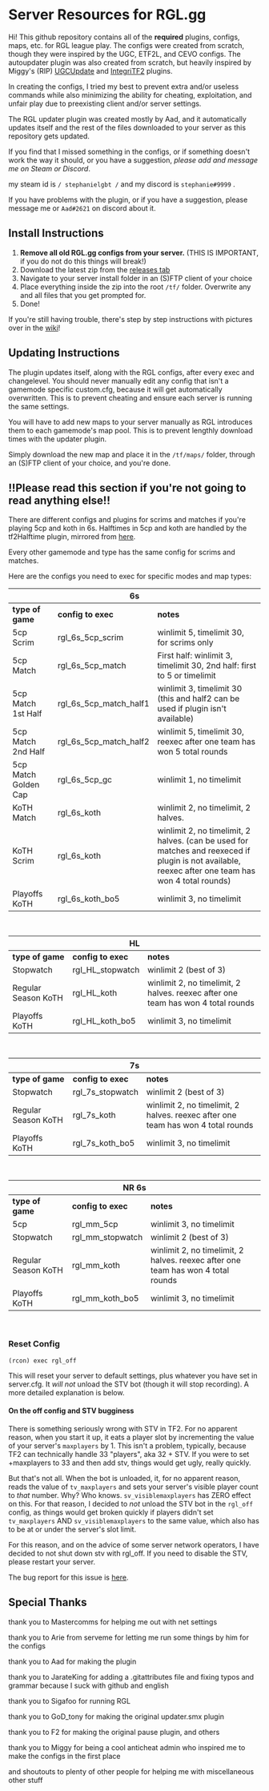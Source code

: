 
# Server Resources for RGL.gg

Hi! This github repository contains all of the **required** plugins, configs, maps, etc. for RGL league play. The configs were created from scratch, though they were inspired by the UGC, ETF2L, and CEVO configs. The autoupdater plugin was also created from scratch, but heavily inspired by Miggy's (RIP) [UGCUpdate](https://github.com/Miggthulu/UGCUpdate) and [IntegriTF2](https://github.com/Miggthulu/IntegriTF2) plugins.


In creating the configs, I tried my best to prevent extra and/or useless commands while also minimizing the ability for cheating, exploitation, and unfair play due to preexisting client and/or server settings.

The RGL updater plugin was created mostly by Aad, and it automatically updates itself and the rest of the files downloaded to your server as this repository gets updated.

If you find that I missed something in the configs, or if something doesn't work the way it should, or you have a suggestion, *please add and message me on Steam or Discord*.

my steam id is `/ stephanielgbt /` and my discord is `stephanie#9999` .

If you have problems with the plugin, or if you have a suggestion, please message me or `Aad#2621` on discord about it.

## Install Instructions

1. **Remove all old RGL.gg configs from your server.** (THIS IS IMPORTANT, if you do not do this things will break!)
2. Download the latest zip from the [releases tab](https://github.com/stephanieLGBT/rgl-server-resources/releases/latest)
3. Navigate to your server install folder in an (S)FTP client of your choice
4. Place everything inside the zip into the root `/tf/` folder. Overwrite any and all files that you get prompted for.
5. Done!

If you're still having trouble, there's step by step instructions with pictures over in the [wiki](https://github.com/stephanieLGBT/tf2-halftime/wiki)!

## Updating Instructions

The plugin updates itself, along with the RGL configs, after every exec and changelevel. You should never manually edit any config that isn't a gamemode specific custom.cfg, because it will get automatically overwritten. This is to prevent cheating and ensure each server is running the same settings.

You will have to add new maps to your server manually as RGL introduces them to each gamemode's map pool. This is to prevent lengthly download times with the updater plugin.

Simply download the new map and place it in the `/tf/maps/` folder, through an (S)FTP client of your choice, and you're done.


## !!Please read this section if you're not going to read anything else!!

There are different configs and plugins for scrims and matches if you're playing 5cp and koth in 6s. Halftimes in 5cp and koth are handled by the tf2Halftime plugin, mirrored from [here](https://github.com/stephanieLGBT/tf2-halftime).

Every other gamemode and type has the same config for scrims and matches.

Here are the configs you need to exec for specific modes and map types:


<table>
<thead>
<tr>
<th align="center" colspan="3">6s</th>
</tr>
</thead>
<tbody>
<tr>
<td align="left"><b>type of game</b></td>
<td align="left"><b>config to exec</b></td>
<td align="left"><b>notes</b></td>
</tr>
<tr>
<td align="left">5cp Scrim</td>
<td align="left">rgl_6s_5cp_scrim</td>
<td align="left">winlimit 5, timelimit 30, for scrims only</td>
</tr>
<tr>
<td align="left">5cp Match</td>
<td align="left">rgl_6s_5cp_match</td>
<td align="left">First half: winlimit 3, timelimit 30, 2nd half: first to 5 or timelimit</td>
</tr>
<tr>
<td align="left">5cp Match 1st Half</td>
<td align="left">rgl_6s_5cp_match_half1</td>
<td align="left">winlimit 3, timelimit 30 (this and half2 can be used if plugin isn't available)</td>
</tr>
<tr>
<td align="left">5cp Match 2nd Half</td>
<td align="left">rgl_6s_5cp_match_half2</td>
<td align="left">winlimit 5, timelimit 30, reexec after one team has won 5 total rounds</td>
</tr>
<tr>
<td align="left">5cp Match Golden Cap</td>
<td align="left">rgl_6s_5cp_gc</td>
<td align="left">winlimit 1, no timelimit</td>
</tr>
<tr>
<td align="left">KoTH Match</td>
<td align="left">rgl_6s_koth</td>
<td align="left">winlimit 2, no timelimit, 2 halves.</td>
</tr>
<tr>
<td align="left">KoTH Scrim</td>
<td align="left">rgl_6s_koth</td>
<td align="left">winlimit 2, no timelimit, 2 halves. (can be used for matches and reexeced if plugin is not available, reexec after one team has won 4 total rounds)</td>
</tr>
<tr>
<td align="left">Playoffs KoTH</td>
<td align="left">rgl_6s_koth_bo5</td>
<td align="left">winlimit 3, no timelimit</td>
</tr>
</tbody>
</table>
<br>
<table>
<thead>
<tr>
<th align="center" colspan="3">HL</th>
</tr>
</thead>
<tbody>
<tr>
<td align="left"><b>type of game</b></td>
<td align="left"><b>config to exec</b></td>
<td align="left"><b>notes</b></td>
</tr>
<tr>
<td align="left">Stopwatch</td>
<td align="left">rgl_HL_stopwatch</td>
<td align="left">winlimit 2 (best of 3)</td>
</tr>
<tr>
<td align="left">Regular Season KoTH</td>
<td align="left">rgl_HL_koth</td>
<td align="left">winlimit 2, no timelimit, 2 halves. reexec after one team has won 4 total rounds</td>
</tr>
<tr>
<td align="left">Playoffs KoTH</td>
<td align="left">rgl_HL_koth_bo5</td>
<td align="left">winlimit 3, no timelimit</td>
</tr>
</tbody>
</table>
<br>
<table>
<thead>
<tr>
<th align="center" colspan="3">7s</th>
</tr>
</thead>
<tbody>
<tr>
<td align="left"><b>type of game</b></td>
<td align="left"><b>config to exec</b></td>
<td align="left"><b>notes</b></td>
</tr>
<tr>
<td align="left">Stopwatch</td>
<td align="left">rgl_7s_stopwatch</td>
<td align="left">winlimit 2 (best of 3)</td>
</tr>
<tr>
<td align="left">Regular Season KoTH</td>
<td align="left">rgl_7s_koth</td>
<td align="left">winlimit 2, no timelimit, 2 halves. reexec after one team has won 4 total rounds</td>
</tr>
<tr>
<td align="left">Playoffs KoTH</td>
<td align="left">rgl_7s_koth_bo5</td>
<td align="left">winlimit 3, no timelimit</td>
</tr>
</tbody>
</table>
<br>
<table>
<thead>
<tr>
<th align="center" colspan="3">NR 6s</th>
</tr>
</thead>
<tbody>
<tr>
<td align="left"><b>type of game</b></td>
<td align="left"><b>config to exec</b></td>
<td align="left"><b>notes</b></td>
</tr>
<tr>
<td align="left">5cp</td>
<td align="left">rgl_mm_5cp</td>
<td align="left">winlimit 3, no timelimit</td>
</tr>
<tr>
<td align="left">Stopwatch</td>
<td align="left">rgl_mm_stopwatch</td>
<td align="left">winlimit 2 (best of 3)</td>
</tr>
<tr>
<td align="left">Regular Season KoTH</td>
<td align="left">rgl_mm_koth</td>
<td align="left">winlimit 2, no timelimit, 2 halves. reexec after one team has won 4 total rounds</td>
</tr>
<tr>
<td align="left">Playoffs KoTH</td>
<td align="left">rgl_mm_koth_bo5</td>
<td align="left">winlimit 3, no timelimit</td>
</tr>
</tbody>
</table>
<br>


### Reset Config

`(rcon) exec rgl_off`

This will reset your server to default settings, plus whatever you have set in server.cfg. It *will not* unload the STV bot (though it will stop recording). A more detailed explanation is below.


#### On the off config and STV bugginess

There is something seriously wrong with STV in TF2. For no apparent reason, when you start it up, it eats a player slot by incrementing the value of your server's `maxplayers` by 1. This isn't a problem, typically, because TF2 can technically handle 33 "players", aka 32 + STV. If you were to set +maxplayers to 33 and then add stv, things would get ugly, really quickly.

But that's not all. When the bot is unloaded, it, for no apparent reason, reads the value of `tv_maxplayers` and sets your server's visible player count to *that* number. Why? Who knows. `sv_visiblemaxplayers` has ZERO effect on this. For that reason, I decided to *not* unload the STV bot in the `rgl_off` config, as things would get broken quickly if players didn't set `tv_maxplayers` AND `sv_visiblemaxplayers` to the same value, which also has to be at or under the server's slot limit.

For this reason, and on the advice of some server network operators, I have decided to not shut down stv with rgl_off. If you need to disable the STV, please restart your server.

The bug report for this issue is [here](https://github.com/ValveSoftware/Source-1-Games/issues/2778).

## Special Thanks

thank you to Mastercomms for helping me out with net settings

thank you to Arie from serveme for letting me run some things by him for the configs

thank you to Aad for making the plugin

thank you to JarateKing for adding a .gitattributes file and fixing typos and grammar because I suck with github and english

thank you to Sigafoo for running RGL

thank you to GoD_tony for making the original updater.smx plugin

thank you to F2 for making the original pause plugin, and others

thank you to Miggy for being a cool anticheat admin who inspired me to make the configs in the first place

and shoutouts to plenty of other people for helping me with miscellaneous other stuff
